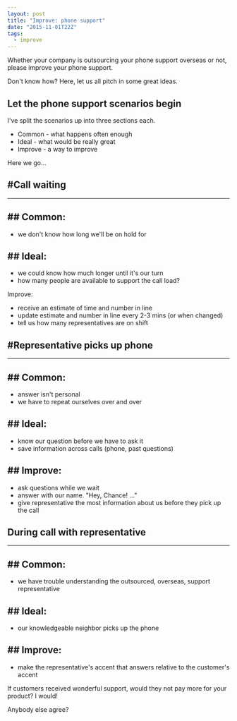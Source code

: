 ```yaml
---
layout: post
title: "Improve: phone support"
date: "2015-11-01T22Z"
tags:
  - improve
---
```


Whether your company is outsourcing your phone support overseas or not, please improve your phone support.

Don't know how? Here, let us all pitch in some great ideas.

## Let the phone support scenarios begin

I've split the scenarios up into three sections each.

- Common - what happens often enough
- Ideal - what would be really great
- Improve - a way to improve

Here we go...

## #Call waiting

---

## ## Common:

- we don't know how long we'll be on hold for

## ## Ideal:

- we could know how much longer until it's our turn
- how many people are available to support the call load?

Improve:

- receive an estimate of time and number in line
- update estimate and number in line every 2-3 mins (or when changed)
- tell us how many representatives are on shift

## #Representative picks up phone

---

## ## Common:

- answer isn't personal
- we have to repeat ourselves over and over

## ## Ideal:

- know our question before we have to ask it
- save information across calls (phone, past questions)

## ## Improve:

- ask questions while we wait
- answer with our name. "Hey, Chance! ..."
- give representative the most information about us before they pick up the call

## During call with representative

---

## ## Common:

- we have trouble understanding the outsourced, overseas, support representative

## ## Ideal:

- our knowledgeable neighbor picks up the phone

## ## Improve:

- make the representative's accent that answers relative to the customer's accent

If customers received wonderful support, would they not pay more for your product? I would!

Anybody else agree?
